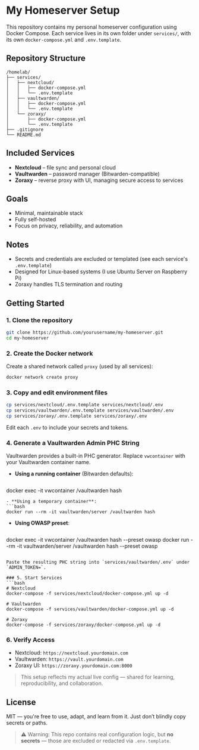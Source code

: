 # My Homeserver Setup

This repository contains my personal homeserver configuration using Docker Compose. Each service lives in its own folder under `services/`, with its own `docker-compose.yml` and `.env.template`.

## Repository Structure

```
/homelab/
├── services/
│   ├── nextcloud/
│   │   ├── docker-compose.yml
│   │   └── .env.template
│   ├── vaultwarden/
│   │   ├── docker-compose.yml
│   │   └── .env.template
│   └── zoraxy/
│       ├── docker-compose.yml
│       └── .env.template
├── .gitignore
└── README.md
```

## Included Services

* **Nextcloud** – file sync and personal cloud
* **Vaultwarden** – password manager (Bitwarden-compatible)
* **Zoraxy** – reverse proxy with UI, managing secure access to services

## Goals

* Minimal, maintainable stack
* Fully self-hosted
* Focus on privacy, reliability, and automation

## Notes

* Secrets and credentials are excluded or templated (see each service's `.env.template`)
* Designed for Linux-based systems (I use Ubuntu Server on Raspberry Pi)
* Zoraxy handles TLS termination and routing

## Getting Started

### 1. Clone the repository

```bash
git clone https://github.com/yourusername/my-homeserver.git
cd my-homeserver
```

### 2. Create the Docker network

Create a shared network called `proxy` (used by all services):

```bash
docker network create proxy
```

### 3. Copy and edit environment files

```bash
cp services/nextcloud/.env.template services/nextcloud/.env
cp services/vaultwarden/.env.template services/vaultwarden/.env
cp services/zoraxy/.env.template services/zoraxy/.env
```

Edit each `.env` to include your secrets and tokens.

### 4. Generate a Vaultwarden Admin PHC String

Vaultwarden provides a built-in PHC generator. Replace `vwcontainer` with your Vaultwarden container name.

* **Using a running container** (Bitwarden defaults):

  ```bash
  ```

docker exec -it vwcontainer /vaultwarden hash

````
- **Using a temporary container**:
```bash
docker run --rm -it vaultwarden/server /vaultwarden hash
````

* **Using OWASP preset**:

  ```bash
  ```

docker exec -it vwcontainer /vaultwarden hash --preset owasp
docker run --rm -it vaultwarden/server /vaultwarden hash --preset owasp

````

Paste the resulting PHC string into `services/vaultwarden/.env` under `ADMIN_TOKEN=`.

### 5. Start Services
```bash
# Nextcloud
docker-compose -f services/nextcloud/docker-compose.yml up -d

# Vaultwarden
docker-compose -f services/vaultwarden/docker-compose.yml up -d

# Zoraxy
docker-compose -f services/zoraxy/docker-compose.yml up -d
````

### 6. Verify Access

* Nextcloud: `https://nextcloud.yourdomain.com`
* Vaultwarden: `https://vault.yourdomain.com`
* Zoraxy UI: `https://zoraxy.yourdomain.com:8000`

> This setup reflects my actual live config — shared for learning, reproducibility, and collaboration.

## License

MIT — you're free to use, adapt, and learn from it. Just don’t blindly copy secrets or paths.

> ⚠️ Warning: This repo contains real configuration logic, but **no secrets** — those are excluded or redacted via `.env.template`.
